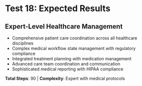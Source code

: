 # Test 18: Expected Results

## Expert-Level Healthcare Management
- Comprehensive patient care coordination across all healthcare disciplines
- Complex medical workflow state management with regulatory compliance
- Integrated treatment planning with medication management
- Advanced care team coordination and communication
- Sophisticated medical reporting with HIPAA compliance

**Total Steps**: 90 | **Complexity**: Expert with medical protocols